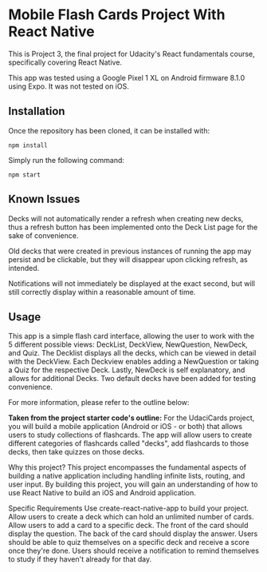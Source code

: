 # Mobile Flash Cards Project With React Native

This is Project 3, the final project for Udacity's React fundamentals course, specifically covering React Native.

This app was tested using a Google Pixel 1 XL on Android firmware 8.1.0 using Expo. It was not tested on iOS.

## Installation
Once the repository has been cloned, it can be installed with:
```
npm install
```
Simply run the following command:
```
npm start
```

## Known Issues
Decks will not automatically render a refresh when creating new decks, thus a refresh button has been implemented onto the Deck List page for the sake of convenience.

Old decks that were created in previous instances of running the app may persist and be clickable, but they will disappear upon clicking refresh, as intended.

Notifications will not immediately be displayed at the exact second, but will still correctly display within a reasonable amount of time.


## Usage
This app is a simple flash card interface, allowing the user to work with the 5 different possible views: DeckList, DeckView, NewQuestion, NewDeck, and Quiz.
The Decklist displays all the decks, which can be viewed in detail with the DeckView. Each Deckview enables adding a NewQuestion or taking a Quiz for the respective Deck. Lastly, NewDeck is self explanatory, and allows for additional Decks. Two default decks have been added for testing convenience.

For more information, please refer to the outline below:

**Taken from the project starter code's outline:**
For the UdaciCards project, you will build a mobile application (Android or iOS - or both) that allows users to study collections of flashcards. The app will allow users to create different categories of flashcards called "decks", add flashcards to those decks, then take quizzes on those decks.

Why this project?
This project encompasses the fundamental aspects of building a native application including handling infinite lists, routing, and user input. By building this project, you will gain an understanding of how to use React Native to build an iOS and Android application.

Specific Requirements
Use create-react-native-app to build your project.
Allow users to create a deck which can hold an unlimited number of cards.
Allow users to add a card to a specific deck.
The front of the card should display the question.
The back of the card should display the answer.
Users should be able to quiz themselves on a specific deck and receive a score once they're done.
Users should receive a notification to remind themselves to study if they haven't already for that day.

